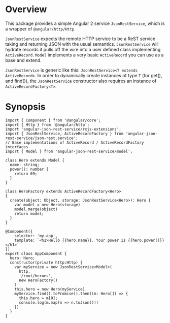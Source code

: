 # Overview
This package provides a simple Angular 2 service `JsonRestService`, which is a wrapper of `@angular/http/Http`.

`JsonRestService` expects the remote HTTP service to be a ReST service taking and returning JSON with the usual semantics. `JsonRestService` will hydrate records it pulls off the wire into a user defined class implementing `ActiveRecord`. `Model` implements a very basic `ActiveRecord` you can use as a base and extend.

`JsonRestService` is generic like this: `JsonRestService<T extends ActiveRecord>`. In order to dynamically create instances of type `T` (for get(), and find()), the `JsonRestService` constructor also requires an instance of `ActiveRecordFactory<T>`.

# Synopsis

    import { Component } from '@angular/core';
    import { Http } from '@angular/http';
    import 'angular-json-rest-service/rxjs-extensions';
    import { JsonRestService, ActiveRecordFactory } from 'angular-json-rest-service/json-rest.service';
    // Base implementations of ActiveRecord / ActiveRecordFactory interfaces.
    import { Model } from 'angular-json-rest-service/model';

    class Hero extends Model {
      name: string;
      power(): number {
        return 69;
      }
    }

    class HeroFactory extends ActiveRecordFactory<Hero>
    {
      create(object: Object, storage: JsonRestService<Hero>): Hero {
        var model = new Hero(storage)
        model.merge(object)
        return model;
      }
    }

    @Component({
        selector: 'my-app',
        template: `<h1>Hello {{hero.name}}. Your power is {{hero.power()}}</h1>`
    })
    export class AppComponent {
      hero: Hero;
      constructor(private http:Http) {
        var myService = new JsonRestService<Model>(
          http,
          '/root/heroes',
          new HeroFactory()
        )
        this.hero = new Hero(myService)
        myService.find().toPromise().then((m: Hero[]) => {
          this.hero = m[0];
          console.log(m.map(n => n.toJson()))
        })
      }
    }
